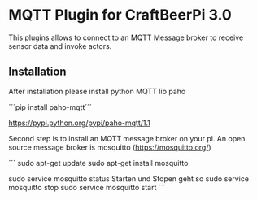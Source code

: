 # MQTT Plugin for CraftBeerPi 3.0

This plugins allows to connect to an MQTT Message broker to receive sensor data and invoke actors.

## Installation

After installation please install python MQTT lib paho

´´´pip install paho-mqtt´´´

https://pypi.python.org/pypi/paho-mqtt/1.1

Second step is to install an MQTT message broker on your pi.
An open source message broker is mosquitto (https://mosquitto.org/)

´´´
sudo apt-get update
sudo apt-get install mosquitto

sudo service mosquitto status
Starten und Stopen geht so
sudo service mosquitto stop
sudo service mosquitto start
´´´
